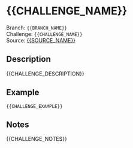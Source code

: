 # {{CHALLENGE_NAME}}

Branch: `{{BRANCH_NAME}}`<br>
Challenge: `{{CHALLENGE_NAME}}`<br>
Source: [{{SOURCE_NAME}}]({{SOURCE_LINK}})<br>

## Description

{{CHALLENGE_DESCRIPTION}}

## Example

```
{{CHALLENGE_EXAMPLE}}
```

## Notes

{{CHALLENGE_NOTES}}
